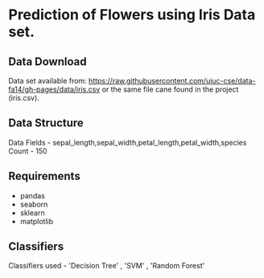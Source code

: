 # Prediction of Flowers using Iris Data set.

## Data Download
Data set available from: https://raw.githubusercontent.com/uiuc-cse/data-fa14/gh-pages/data/iris.csv
or the same file cane found in the project (iris.csv). 

## Data Structure
Data Fields - sepal_length,sepal_width,petal_length,petal_width,species
Count - 150

## Requirements
- pandas
- seaborn
- sklearn
- matplotlib

## Classifiers
Classifiers used - 'Decision Tree' , 'SVM' , 'Random Forest'
